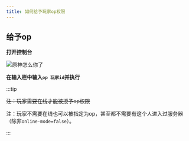 ```yaml
---
title: 如何给予玩家op权限
---
```


## 给予op

**打开控制台**

![原神怎么你了](/img/pages/Terminal.png)

**在输入栏中输入`op 玩家id`并执行**

<!-- ## BUG!!!

**在SFE4的网页前端上有一个bug，使用快捷操作为玩家赋予op时授予的玩家名与填写名有误！（就是下图）***（我觉得还没修*

![我喜欢芭！菲](../../../static/img/pages/wochao_OP.png)

我觉得这个bug还没修，所以暂时不要使用这个功能，以手动输入`op <name>`代替。这个bug修复后我会删掉此条 -->

:::tip

~~注：玩家需要在线才能被授予op权限~~

注：玩家不需要在线也可以被指定为op，甚至都不需要有这个人进入过服务器（除非`online-mode=false`）。

:::
